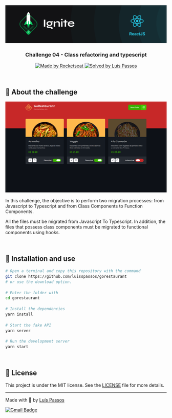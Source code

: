 <img src=".github/ignite.png" alt="Ignite" >

<h3 align="center">
  Challenge 04 - Class refactoring and typescript
</h3>

<p align="center">
  <a href="https://rocketseat.com.br">
    <img alt="Made by Rocketseat" src="https://img.shields.io/badge/made%20by-Rocketseat-%2306b656?style=flat-square">
  </a>
  
  <a href="https://github.com/luisspassos">
    <img alt="Solved by Luís Passos" src="https://img.shields.io/badge/solved%20by-Luis%20Passos-%2306b656?style=flat-square">
  </a>
</p>

<br>

## :rocket: About the challenge

<p align="center">
  <img src=".github/gorestaurant.png" alt="GoRestaurant">
</p>

In this challenge, the objective is to perform two migration processes: from Javascript to Typescript and from Class Components to Function Components. 

All the files must be migrated from Javascript To Typescript. In addition, the files that possess class components must be migrated to functional components using hooks.

<br>

## :wrench: Installation and use

```bash
# Open a terminal and copy this repository with the command
git clone https://github.com/luisspassos/gorestaurant
# or use the download option.

# Enter the folder with 
cd gorestaurant

# Install the dependencies
yarn install

# Start the fake API
yarn server

# Run the development server
yarn start
```

<br>

## :memo: License

This project is under the MIT license. See the [LICENSE](/LICENSE) file for more details.

---

Made with :purple_heart: by [Luís Passos](https://github.com/luisspassos)

[![Gmail Badge](https://img.shields.io/badge/-luis.passos013@gmail.com-c14438?style=flat-square&logo=Gmail&logoColor=white&link=mailto:luis.passos013@gmail.com)](mailto:luis.passos013@gmail.com)

